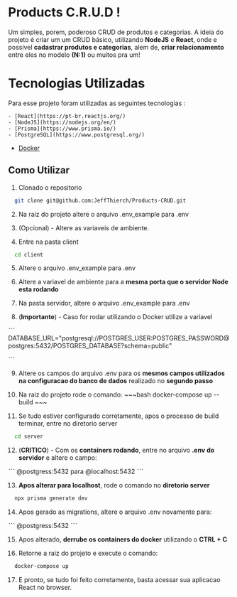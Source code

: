 # Products C.R.U.D !

Um simples, porem, poderoso CRUD de produtos e categorias.
A ideia do projeto é criar um um CRUD básico, utilizando **NodeJS** e **React**, onde e possível **cadastrar produtos e categorias**, alem de, **criar relacionamento** entre eles no modelo **(N:1)** ou muitos pra um!


# Tecnologias Utilizadas

Para esse projeto foram utilizadas as seguintes tecnologias :

	- [React](https://pt-br.reactjs.org/)
	- [NodeJS](https://nodejs.org/en/)
	- [Prisma](https://www.prisma.io/)
	- [PostgreSQL](https://www.postgresql.org/)
  - [Docker](https://www.docker.com/)

## Como Utilizar

  1. Clonado o repositorio
  ~~~bash 
    git clone git@github.com:JeffThierch/Products-CRUD.git
  ~~~

  2. Na raiz do projeto altere o arquivo .env_example para .env

  3. (Opcional) - Altere as variaveis de ambiente.

  4. Entre na pasta client
  ~~~bash
    cd client
  ~~~

  5. Altere o arquivo .env_example para .env

  6. Altere a variavel de ambiente para a **mesma porta que o servidor Node esta rodando**

  7. Na pasta servidor, altere o arquivo .env_example para .env

  8. (**Importante**) - Caso for rodar utilizando o Docker utilize a variavel

  ˋˋˋ
    DATABASE_URL="postgresql://POSTGRES_USER:POSTGRES_PASSWORD@postgres:5432/POSTGRES_DATABASE?schema=public"

  ˋˋˋ

  9. Altere os campos do arquivo .env para os **mesmos campos utilizados na configuracao do banco de dados** realizado no **segundo passo**

  10. Na raiz do projeto rode o comando:
    ~~~bash 
      docker-compose up --build
    ~~~
  11. Se tudo estiver configurado corretamente, apos o processo de build terminar, entre no diretorio server

  ~~~bash
    cd server 
  ~~~

  12. (**CRITICO**) - Com os **containers rodando**, entre no arquivo **.env do servidor** e altere o campo:

  ˋˋˋ
  @postgress:5432 para @localhost:5432
  ˋˋˋ

  13. **Apos alterar para localhost**, rode o comando no **diretorio server**

  ~~~bash
    npx prisma generate dev
  ~~~

  14. Apos gerado as migrations, altere o arquivo .env novamente para:

  ˋˋˋ
  @postgress:5432
  ˋˋˋ

  15. Apos alterado, **derrube os containers do docker** utilizando o **CTRL + C**

  16. Retorne a raiz do projeto e execute o comando:

  ~~~bash
    docker-compose up
  ~~~

  17. E pronto, se tudo foi feito corretamente, basta acessar sua aplicacao React no browser.


